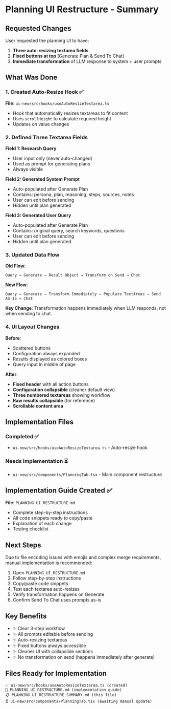 # Planning UI Restructure - Summary

## Requested Changes
User requested the planning UI to have:
1. **Three auto-resizing textarea fields**
2. **Fixed buttons at top** (Generate Plan & Send To Chat)
3. **Immediate transformation** of LLM response to system + user prompts

## What Was Done

### 1. Created Auto-Resize Hook ✅
**File**: `ui-new/src/hooks/useAutoResizeTextarea.ts`
- Hook that automatically resizes textareas to fit content
- Uses `scrollHeight` to calculate required height
- Updates on value changes

### 2. Defined Three Textarea Fields

**Field 1: Research Query**
- User input only (never auto-changed)
- Used as prompt for generating plans
- Always visible

**Field 2: Generated System Prompt**
- Auto-populated after Generate Plan
- Contains: persona, plan, reasoning, steps, sources, notes
- User can edit before sending
- Hidden until plan generated

**Field 3: Generated User Query**
- Auto-populated after Generate Plan  
- Contains: original query, search keywords, questions
- User can edit before sending
- Hidden until plan generated

### 3. Updated Data Flow

**Old Flow**:
```
Query → Generate → Result Object → Transform on Send → Chat
```

**New Flow**:
```
Query → Generate → Transform Immediately → Populate TextAreas → Send AS-IS → Chat
```

**Key Change**: Transformation happens immediately when LLM responds, not when sending to chat.

### 4. UI Layout Changes

**Before**:
- Scattered buttons
- Configuration always expanded
- Results displayed as colored boxes
- Query input in middle of page

**After**:
- **Fixed header** with all action buttons
- **Configuration collapsible** (cleaner default view)
- **Three numbered textareas** showing workflow
- **Raw results collapsible** (for reference)
- **Scrollable content area**

## Implementation Files

### Completed ✅
- `ui-new/src/hooks/useAutoResizeTextarea.ts` - Auto-resize hook

### Needs Implementation ⏳  
- `ui-new/src/components/PlanningTab.tsx` - Main component restructure

## Implementation Guide Created ✅
**File**: `PLANNING_UI_RESTRUCTURE.md`
- Complete step-by-step instructions
- All code snippets ready to copy/paste
- Explanation of each change
- Testing checklist

## Next Steps

Due to file encoding issues with emojis and complex merge requirements, manual implementation is recommended:

1. Open `PLANNING_UI_RESTRUCTURE.md`
2. Follow step-by-step instructions
3. Copy/paste code snippets
4. Test each textarea auto-resizes
5. Verify transformation happens on Generate
6. Confirm Send To Chat uses prompts as-is

## Key Benefits

- ✨ Clear 3-step workflow
- ✨ All prompts editable before sending
- ✨ Auto-resizing textareas
- ✨ Fixed buttons always accessible
- ✨ Cleaner UI with collapsible sections
- ✨ No transformation on send (happens immediately after generate)

## Files Ready for Implementation

```
✅ ui-new/src/hooks/useAutoResizeTextarea.ts (created)
📄 PLANNING_UI_RESTRUCTURE.md (implementation guide)
📋 PLANNING_UI_RESTRUCTURE_SUMMARY.md (this file)
⏳ ui-new/src/components/PlanningTab.tsx (awaiting manual update)
```
